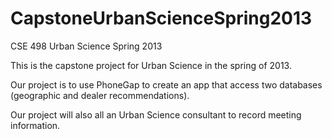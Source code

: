 CapstoneUrbanScienceSpring2013
==============================

CSE 498 Urban Science Spring 2013

This is the capstone project for Urban Science in the spring of 2013.

Our project is to use PhoneGap to create an app that access two databases (geographic and dealer recommendations). 

Our project will also all an Urban Science consultant to record meeting information.
